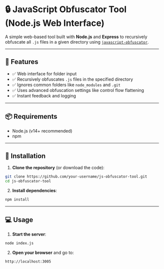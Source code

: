 # 🔒 JavaScript Obfuscator Tool (Node.js Web Interface)

A simple web-based tool built with **Node.js** and **Express** to recursively obfuscate all `.js` files in a given directory using [`javascript-obfuscator`](https://github.com/javascript-obfuscator/javascript-obfuscator).

---

## 🚀 Features

- ✅ Web interface for folder input
- ✅ Recursively obfuscates `.js` files in the specified directory
- ✅ Ignores common folders like `node_modules` and `.git`
- ✅ Uses advanced obfuscation settings like control flow flattening
- ✅ Instant feedback and logging

---

## 📦 Requirements

- Node.js (v14+ recommended)
- npm

---

## 🔧 Installation

1. **Clone the repository** (or download the code):

  ```bash
  git clone https://github.com/your-username/js-obfuscator-tool.git
  cd js-obfuscator-tool
  ```

2. **Install dependencies**:

  ```bash
  npm install
  ```

---

## 💻 Usage

1. **Start the server**:

  ```bash
  node index.js
  ```

2. **Open your browser** and go to:

  ```
  http://localhost:3005
  ```
